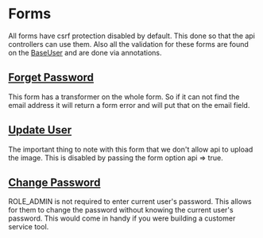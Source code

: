 # Forms

All forms have csrf protection disabled by default.  This done so that the api controllers can use them.  Also all the validation for these forms are found on the [BaseUser](https://github.com/phptuts/StarterBundleForSymfony/blob/src/master/Entity/BaseUser.php) and are done via annotations.

## [Forget Password](https://github.com/phptuts/StarterBundleForSymfony/blob/master/src/Form/ForgetPasswordType.php)

This form has a transformer on the whole form.  So if it can not find the email address it will return a form error and will put that on the email field.

## [Update User](https://github.com/phptuts/StarterBundleForSymfony/blob/master/src/Form/UpdateUserType.php)

The important thing to note with this form that we don't allow api to upload the image.  This is disabled by passing the form option api => true.

## [Change Password](https://github.com/phptuts/StarterBundleForSymfony/blob/master/src/Form/ChangePasswordType.php)

ROLE_ADMIN is not required to enter current user's password.  This allows for them to change the password without knowing the current user's password.  This would come in handy if you were building a customer service tool.
